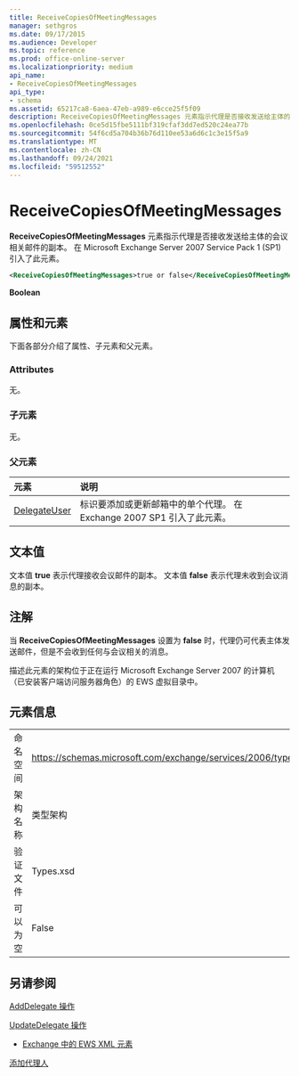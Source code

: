 ```yaml
---
title: ReceiveCopiesOfMeetingMessages
manager: sethgros
ms.date: 09/17/2015
ms.audience: Developer
ms.topic: reference
ms.prod: office-online-server
ms.localizationpriority: medium
api_name:
- ReceiveCopiesOfMeetingMessages
api_type:
- schema
ms.assetid: 65217ca8-6aea-47eb-a989-e6cce25f5f09
description: ReceiveCopiesOfMeetingMessages 元素指示代理是否接收发送给主体的会议相关邮件的副本。 在 Microsoft Exchange Server 2007 Service Pack 1 (SP1) 引入了此元素。
ms.openlocfilehash: 0ce5d15fbe5111bf319cfaf3dd7ed520c24ea77b
ms.sourcegitcommit: 54f6cd5a704b36b76d110ee53a6d6c1c3e15f5a9
ms.translationtype: MT
ms.contentlocale: zh-CN
ms.lasthandoff: 09/24/2021
ms.locfileid: "59512552"
---
```

# <a name="receivecopiesofmeetingmessages"></a>ReceiveCopiesOfMeetingMessages

**ReceiveCopiesOfMeetingMessages** 元素指示代理是否接收发送给主体的会议相关邮件的副本。 在 Microsoft Exchange Server 2007 Service Pack 1 (SP1) 引入了此元素。 
  
```xml
<ReceiveCopiesOfMeetingMessages>true or false</ReceiveCopiesOfMeetingMessages>
```

 **Boolean**
## <a name="attributes-and-elements"></a>属性和元素

下面各部分介绍了属性、子元素和父元素。
  
### <a name="attributes"></a>Attributes

无。
  
### <a name="child-elements"></a>子元素

无。
  
### <a name="parent-elements"></a>父元素

|**元素**|**说明**|
|:-----|:-----|
|[DelegateUser](delegateuser.md) <br/> |标识要添加或更新邮箱中的单个代理。 在 Exchange 2007 SP1 引入了此元素。  <br/> |
   
## <a name="text-value"></a>文本值

文本值 **true** 表示代理接收会议邮件的副本。 文本值 **false** 表示代理未收到会议消息的副本。 
  
## <a name="remarks"></a>注解

当 **ReceiveCopiesOfMeetingMessages** 设置为 **false** 时，代理仍可代表主体发送邮件，但是不会收到任何与会议相关的消息。
  
描述此元素的架构位于正在运行 Microsoft Exchange Server 2007 的计算机（已安装客户端访问服务器角色）的 EWS 虚拟目录中。
  
## <a name="element-information"></a>元素信息

|||
|:-----|:-----|
|命名空间  <br/> |https://schemas.microsoft.com/exchange/services/2006/types  <br/> |
|架构名称  <br/> |类型架构  <br/> |
|验证文件  <br/> |Types.xsd  <br/> |
|可以为空  <br/> |False  <br/> |
   
## <a name="see-also"></a>另请参阅



[AddDelegate 操作](adddelegate-operation.md)
  
[UpdateDelegate 操作](updatedelegate-operation.md)


- [Exchange 中的 EWS XML 元素](ews-xml-elements-in-exchange.md)


[添加代理人](https://msdn.microsoft.com/library/3a744150-66a3-4a13-9433-793603ba5038%28Office.15%29.aspx)

